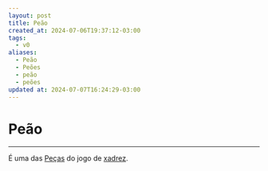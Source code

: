 ```yaml
---
layout: post
title: Peão
created_at: 2024-07-06T19:37:12-03:00
tags:
  - v0
aliases:
  - Peão
  - Peões
  - peão
  - peões
updated at: 2024-07-07T16:24:29-03:00
---
```

# Peão
----

É uma das [Peças](_insight/2024/07/2024-07-06-Pecas_de_xadrez.md) do jogo de [xadrez](api/2024/07/2024-07-06-Xadrez.md).